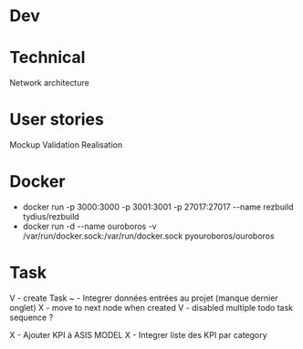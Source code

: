 
# Dev

# Technical

Network architecture


# User stories
Mockup
Validation
Realisation

# Docker
- docker run -p 3000:3000 -p 3001:3001 -p 27017:27017 --name rezbuild tydius/rezbuild
- docker run -d --name ouroboros -v /var/run/docker.sock:/var/run/docker.sock pyouroboros/ouroboros


# Task
V - create Task
~ - Integrer données entrées au projet (manque dernier onglet)
X - move to next node when created
V - disabled multiple todo task sequence ?

X -  Ajouter KPI à ASIS MODEL
X - Integrer liste des KPI par category


